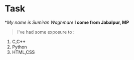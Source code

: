 # Task
**My name is *Sumiran Waghmare**
**I come from Jabalpur, MP**
>I've had some exposure to :
1. C,C++
2. Python
3. HTML,CSS
